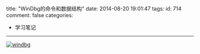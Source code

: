 title: "WinDbg的命令和数据结构"
date: 2014-08-20 19:01:47
tags:
id: 714
comment: false
categories:
  - 学习笔记
---

[![windbg](http://lpcdma.com/wp-content/uploads/2014/08/windbg.jpg)](http://lpcdma.com/wp-content/uploads/2014/08/windbg.jpg)